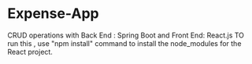 # Expense-App
CRUD operations with Back End : Spring Boot and Front End: React.js
TO run this , use "npm install" command to install the node_modules for the React project.
